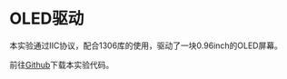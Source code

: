 # OLED驱动

本实验通过IIC协议，配合1306库的使用，驱动了一块0.96inch的OLED屏幕。

前往[Github](https://github.com/H3XBOT/STM32F103-Code/tree/main/OLED%E5%B1%8F%E5%B9%95%E9%A9%B1%E5%8A%A8)下载本实验代码。


